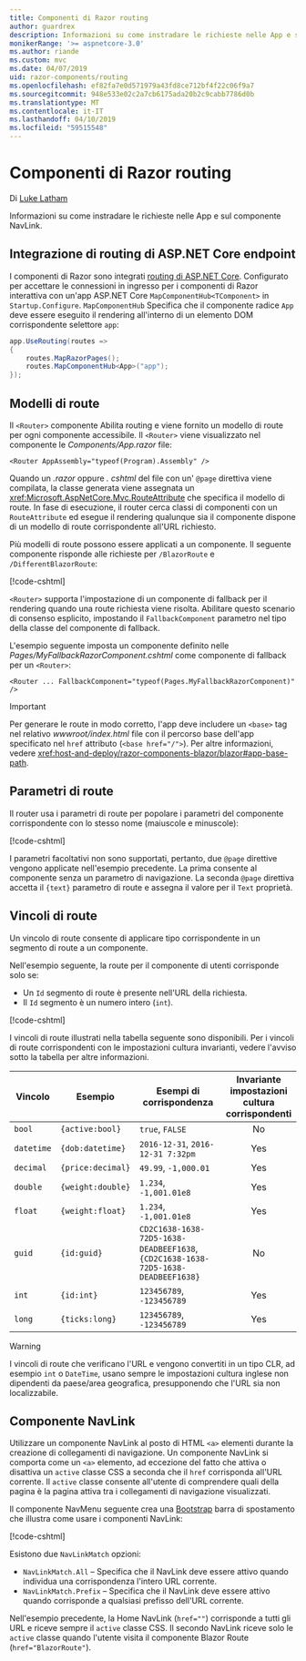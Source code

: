 ```yaml
---
title: Componenti di Razor routing
author: guardrex
description: Informazioni su come instradare le richieste nelle App e sul componente NavLink.
monikerRange: '>= aspnetcore-3.0'
ms.author: riande
ms.custom: mvc
ms.date: 04/07/2019
uid: razor-components/routing
ms.openlocfilehash: ef82fa7e0d571979a43fd8ce712bf4f22c06f9a7
ms.sourcegitcommit: 948e533e02c2a7cb6175ada20b2c9cabb7786d0b
ms.translationtype: MT
ms.contentlocale: it-IT
ms.lasthandoff: 04/10/2019
ms.locfileid: "59515548"
---
```

# <a name="razor-components-routing"></a>Componenti di Razor routing

Di [Luke Latham](https://github.com/guardrex)

Informazioni su come instradare le richieste nelle App e sul componente NavLink.

## <a name="aspnet-core-endpoint-routing-integration"></a>Integrazione di routing di ASP.NET Core endpoint

I componenti di Razor sono integrati [routing di ASP.NET Core](xref:fundamentals/routing). Configurato per accettare le connessioni in ingresso per i componenti di Razor interattiva con un'app ASP.NET Core `MapComponentHub<TComponent>` in `Startup.Configure`. `MapComponentHub` Specifica che il componente radice `App` deve essere eseguito il rendering all'interno di un elemento DOM corrispondente selettore `app`:

```csharp
app.UseRouting(routes =>
{
    routes.MapRazorPages();
    routes.MapComponentHub<App>("app");
});
```

## <a name="route-templates"></a>Modelli di route

Il `<Router>` componente Abilita routing e viene fornito un modello di route per ogni componente accessibile. Il `<Router>` viene visualizzato nel componente le *Components/App.razor* file:

```cshtml
<Router AppAssembly="typeof(Program).Assembly" />
```

Quando un *.razor* oppure *. cshtml* del file con un' `@page` direttiva viene compilata, la classe generata viene assegnata un <xref:Microsoft.AspNetCore.Mvc.RouteAttribute> che specifica il modello di route. In fase di esecuzione, il router cerca classi di componenti con un `RouteAttribute` ed esegue il rendering qualunque sia il componente dispone di un modello di route corrispondente all'URL richiesto.

Più modelli di route possono essere applicati a un componente. Il seguente componente risponde alle richieste per `/BlazorRoute` e `/DifferentBlazorRoute`:

[!code-cshtml[](common/samples/3.x/BlazorSample/Pages/BlazorRoute.cshtml?name=snippet_BlazorRoute)]

`<Router>` supporta l'impostazione di un componente di fallback per il rendering quando una route richiesta viene risolta. Abilitare questo scenario di consenso esplicito, impostando il `FallbackComponent` parametro nel tipo della classe del componente di fallback.

L'esempio seguente imposta un componente definito nelle *Pages/MyFallbackRazorComponent.cshtml* come componente di fallback per un `<Router>`:

```cshtml
<Router ... FallbackComponent="typeof(Pages.MyFallbackRazorComponent)" />
```

> [!IMPORTANT]
> Per generare le route in modo corretto, l'app deve includere un `<base>` tag nel relativo *wwwroot/index.html* file con il percorso base dell'app specificato nel `href` attributo (`<base href="/">`). Per altre informazioni, vedere <xref:host-and-deploy/razor-components-blazor/blazor#app-base-path>.

## <a name="route-parameters"></a>Parametri di route

Il router usa i parametri di route per popolare i parametri del componente corrispondente con lo stesso nome (maiuscole e minuscole):

[!code-cshtml[](common/samples/3.x/BlazorSample/Pages/RouteParameter.cshtml?name=snippet_RouteParameter&highlight=2,7-8)]

I parametri facoltativi non sono supportati, pertanto, due `@page` direttive vengono applicate nell'esempio precedente. La prima consente al componente senza un parametro di navigazione. La seconda `@page` direttiva accetta il `{text}` parametro di route e assegna il valore per il `Text` proprietà.

## <a name="route-constraints"></a>Vincoli di route

Un vincolo di route consente di applicare tipo corrispondente in un segmento di route a un componente.

Nell'esempio seguente, la route per il componente di utenti corrisponde solo se:

* Un `Id` segmento di route è presente nell'URL della richiesta.
* Il `Id` segmento è un numero intero (`int`).

[!code-cshtml[](routing/samples_snapshot/3.x/Constraint.cshtml?highlight=1)]

I vincoli di route illustrati nella tabella seguente sono disponibili. Per i vincoli di route corrispondenti con le impostazioni cultura invarianti, vedere l'avviso sotto la tabella per altre informazioni.

| Vincolo | Esempio           | Esempi di corrispondenza                                                                  | Invariante<br>impostazioni cultura<br>corrispondenti |
| ---------- | ----------------- | -------------------------------------------------------------------------------- | :------------------------------: |
| `bool`     | `{active:bool}`   | `true`, `FALSE`                                                                  | No                               |
| `datetime` | `{dob:datetime}`  | `2016-12-31`, `2016-12-31 7:32pm`                                                | Yes                              |
| `decimal`  | `{price:decimal}` | `49.99`, `-1,000.01`                                                             | Yes                              |
| `double`   | `{weight:double}` | `1.234`, `-1,001.01e8`                                                           | Yes                              |
| `float`    | `{weight:float}`  | `1.234`, `-1,001.01e8`                                                           | Yes                              |
| `guid`     | `{id:guid}`       | `CD2C1638-1638-72D5-1638-DEADBEEF1638`, `{CD2C1638-1638-72D5-1638-DEADBEEF1638}` | No                               |
| `int`      | `{id:int}`        | `123456789`, `-123456789`                                                        | Yes                              |
| `long`     | `{ticks:long}`    | `123456789`, `-123456789`                                                        | Yes                              |

> [!WARNING]
> I vincoli di route che verificano l'URL e vengono convertiti in un tipo CLR, ad esempio `int` o `DateTime`, usano sempre le impostazioni cultura inglese non dipendenti da paese/area geografica, presupponendo che l'URL sia non localizzabile.

## <a name="navlink-component"></a>Componente NavLink

Utilizzare un componente NavLink al posto di HTML `<a>` elementi durante la creazione di collegamenti di navigazione. Un componente NavLink si comporta come un `<a>` elemento, ad eccezione del fatto che attiva o disattiva un `active` classe CSS a seconda che il `href` corrisponda all'URL corrente. Il `active` classe consente all'utente di comprendere quali della pagina è la pagina attiva tra i collegamenti di navigazione visualizzati.

Il componente NavMenu seguente crea una [Bootstrap](https://getbootstrap.com/docs/) barra di spostamento che illustra come usare i componenti NavLink:

[!code-cshtml[](common/samples/3.x/BlazorSample/Shared/NavMenu.cshtml?name=snippet_NavLinks&highlight=4-6,9-11)]

Esistono due `NavLinkMatch` opzioni:

* `NavLinkMatch.All` &ndash; Specifica che il NavLink deve essere attivo quando individua una corrispondenza l'intero URL corrente.
* `NavLinkMatch.Prefix` &ndash; Specifica che il NavLink deve essere attivo quando corrisponde a qualsiasi prefisso dell'URL corrente.

Nell'esempio precedente, la Home NavLink (`href=""`) corrisponde a tutti gli URL e riceve sempre il `active` classe CSS. Il secondo NavLink riceve solo le `active` classe quando l'utente visita il componente Blazor Route (`href="BlazorRoute"`).
